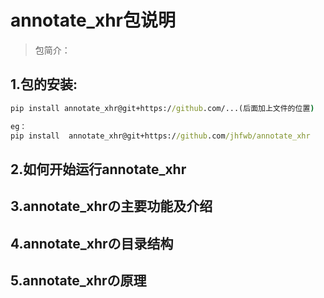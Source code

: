 # annotate_xhr包说明
> 包简介：

## 1.包的安装:
```cmd
pip install annotate_xhr@git+https://github.com/...(后面加上文件的位置)

eg：
pip install  annotate_xhr@git+https://github.com/jhfwb/annotate_xhr
``` 

## 2.如何开始运行annotate_xhr

## 3.annotate_xhrの主要功能及介绍

## 4.annotate_xhrの目录结构

## 5.annotate_xhrの原理
